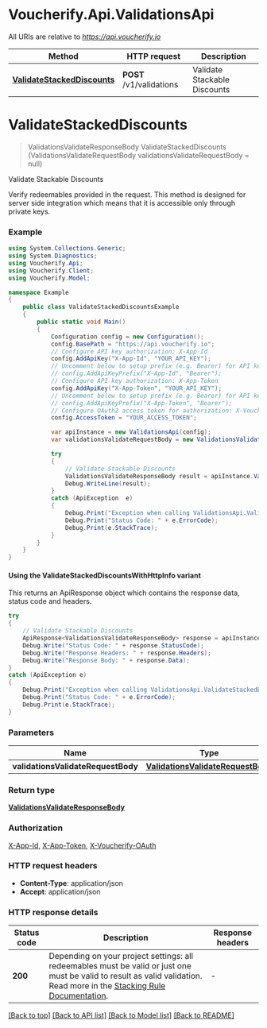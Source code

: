 # Voucherify.Api.ValidationsApi

All URIs are relative to *https://api.voucherify.io*

| Method | HTTP request | Description |
|--------|--------------|-------------|
| [**ValidateStackedDiscounts**](ValidationsApi.md#validatestackeddiscounts) | **POST** /v1/validations | Validate Stackable Discounts |

<a id="validatestackeddiscounts"></a>
# **ValidateStackedDiscounts**
> ValidationsValidateResponseBody ValidateStackedDiscounts (ValidationsValidateRequestBody validationsValidateRequestBody = null)

Validate Stackable Discounts

Verify redeemables provided in the request. This method is designed for server side integration which means that it is accessible only through private keys.

### Example
```csharp
using System.Collections.Generic;
using System.Diagnostics;
using Voucherify.Api;
using Voucherify.Client;
using Voucherify.Model;

namespace Example
{
    public class ValidateStackedDiscountsExample
    {
        public static void Main()
        {
            Configuration config = new Configuration();
            config.BasePath = "https://api.voucherify.io";
            // Configure API key authorization: X-App-Id
            config.AddApiKey("X-App-Id", "YOUR_API_KEY");
            // Uncomment below to setup prefix (e.g. Bearer) for API key, if needed
            // config.AddApiKeyPrefix("X-App-Id", "Bearer");
            // Configure API key authorization: X-App-Token
            config.AddApiKey("X-App-Token", "YOUR_API_KEY");
            // Uncomment below to setup prefix (e.g. Bearer) for API key, if needed
            // config.AddApiKeyPrefix("X-App-Token", "Bearer");
            // Configure OAuth2 access token for authorization: X-Voucherify-OAuth
            config.AccessToken = "YOUR_ACCESS_TOKEN";

            var apiInstance = new ValidationsApi(config);
            var validationsValidateRequestBody = new ValidationsValidateRequestBody(); // ValidationsValidateRequestBody |  (optional) 

            try
            {
                // Validate Stackable Discounts
                ValidationsValidateResponseBody result = apiInstance.ValidateStackedDiscounts(validationsValidateRequestBody);
                Debug.WriteLine(result);
            }
            catch (ApiException  e)
            {
                Debug.Print("Exception when calling ValidationsApi.ValidateStackedDiscounts: " + e.Message);
                Debug.Print("Status Code: " + e.ErrorCode);
                Debug.Print(e.StackTrace);
            }
        }
    }
}
```

#### Using the ValidateStackedDiscountsWithHttpInfo variant
This returns an ApiResponse object which contains the response data, status code and headers.

```csharp
try
{
    // Validate Stackable Discounts
    ApiResponse<ValidationsValidateResponseBody> response = apiInstance.ValidateStackedDiscountsWithHttpInfo(validationsValidateRequestBody);
    Debug.Write("Status Code: " + response.StatusCode);
    Debug.Write("Response Headers: " + response.Headers);
    Debug.Write("Response Body: " + response.Data);
}
catch (ApiException e)
{
    Debug.Print("Exception when calling ValidationsApi.ValidateStackedDiscountsWithHttpInfo: " + e.Message);
    Debug.Print("Status Code: " + e.ErrorCode);
    Debug.Print(e.StackTrace);
}
```

### Parameters

| Name | Type | Description | Notes |
|------|------|-------------|-------|
| **validationsValidateRequestBody** | [**ValidationsValidateRequestBody**](ValidationsValidateRequestBody.md) |  | [optional]  |

### Return type

[**ValidationsValidateResponseBody**](ValidationsValidateResponseBody.md)

### Authorization

[X-App-Id](../README.md#X-App-Id), [X-App-Token](../README.md#X-App-Token), [X-Voucherify-OAuth](../README.md#X-Voucherify-OAuth)

### HTTP request headers

 - **Content-Type**: application/json
 - **Accept**: application/json


### HTTP response details
| Status code | Description | Response headers |
|-------------|-------------|------------------|
| **200** | Depending on your project settings: all redeemables must be valid or just one must be valid to result as valid validation. Read more in the [Stacking Rule Documentation](https://support.voucherify.io/article/604-stacking-rules). |  -  |

[[Back to top]](#) [[Back to API list]](../README.md#documentation-for-api-endpoints) [[Back to Model list]](../README.md#documentation-for-models) [[Back to README]](../README.md)

